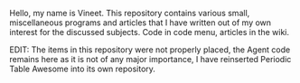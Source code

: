 Hello, my name is Vineet.
This repository contains various small, miscellaneous programs and articles that I have written out of my own interest for the discussed subjects.
Code in code menu, articles in the wiki.

EDIT: The items in this repository were not properly placed, the Agent code remains here as it is not of any major importance, I have reinserted Periodic Table Awesome into its own repository.
